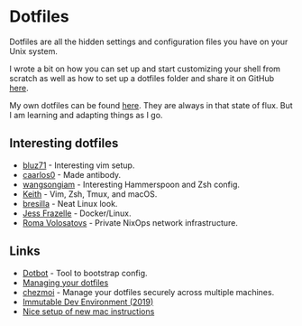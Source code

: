 # Dotfiles

Dotfiles are all the hidden settings and configuration files you have on your Unix system.

I wrote a bit on how you can set up and start customizing your shell from scratch as well as how to set up a dotfiles folder and share it on GitHub [here](https://medium.com/@nikitavoloboev/pretty-and-fast-shell-97ea870f2805).

My own dotfiles can be found [here](https://github.com/nikitavoloboev/dotfiles#readme). They are always in that state of flux. But I am learning and adapting things as I go.

## Interesting dotfiles

* [bluz71](https://github.com/bluz71/dotfiles) - Interesting vim setup.
* [caarlos0](https://github.com/caarlos0/dotfiles) - Made antibody.
* [wangsongiam](https://github.com/wangsongiam/dotfiles) - Interesting Hammerspoon and Zsh config.
* [Keith](https://github.com/keith/dotfiles) - Vim, Zsh, Tmux, and macOS.
* [bresilla](https://github.com/bresilla/dotfiles) - Neat Linux look.
* [Jess Frazelle](https://github.com/jessfraz/dotfiles) - Docker/Linux.
* [Roma Volosatovs](https://github.com/rvolosatovs/infrastructure) - Private NixOps network infrastructure.

## Links

* [Dotbot](https://github.com/anishathalye/dotbot) - Tool to bootstrap config.
* [Managing your dotfiles](http://www.anishathalye.com/2014/08/03/managing-your-dotfiles/)
* [chezmoi](https://github.com/twpayne/chezmoi) - Manage your dotfiles securely across multiple machines.
* [Immutable Dev Environment \(2019\)](https://random.qmx.me/posts/2019/01/18/immutable-dev-environment/)
* [Nice setup of new mac instructions](https://github.com/caarlos0/macOS)

